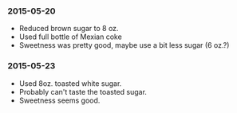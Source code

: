 ### 2015-05-20
 * Reduced brown sugar to 8 oz.
 * Used full bottle of Mexian coke
 * Sweetness was pretty good, maybe use a bit less sugar (6 oz.?)

### 2015-05-23
 * Used 8oz. toasted white sugar.
 * Probably can't taste the toasted sugar.
 * Sweetness seems good.
